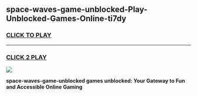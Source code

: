 
## space-waves-game-unblocked-Play-Unblocked-Games-Online-ti7dy
<h3>
<a href="https://premium76.site?title=space-waves-game-unblocked&ref=25A">CLICK TO PLAY</a></h3>
<hr>

<h3>
<a href="https://premium76.site?title=space-waves-game-unblocked&ref=25A">CLICK 2 PLAY</a>
  
</h3>

<a href="https://premium76.site?title=space-waves-game-unblocked&ref=25A"><img src="https://clearcache.store/games.png"></a>


**space-waves-game-unblocked games unblocked: Your Gateway to Fun and Accessible Online Gaming**
